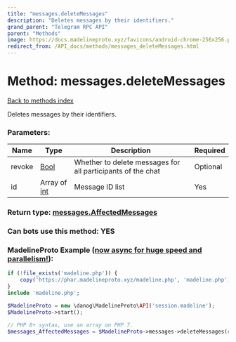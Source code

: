```yaml
---
title: "messages.deleteMessages"
description: "Deletes messages by their identifiers."
grand_parent: "Telegram RPC API"
parent: "Methods"
image: https://docs.madelineproto.xyz/favicons/android-chrome-256x256.png
redirect_from: /API_docs/methods/messages_deleteMessages.html
---
```

# Method: messages.deleteMessages
[Back to methods index](index.html)



Deletes messages by their identifiers.

### Parameters:

| Name     |    Type       | Description | Required |
|----------|---------------|-------------|----------|
|revoke|[Bool](/API_docs/types/Bool.html) | Whether to delete messages for all participants of the chat | Optional|
|id|Array of [int](/API_docs/types/int.html) | Message ID list | Yes|


### Return type: [messages.AffectedMessages](/API_docs/types/messages.AffectedMessages.html)

### Can bots use this method: **YES**


### MadelineProto Example ([now async for huge speed and parallelism!](https://docs.madelineproto.xyz/docs/ASYNC.html)):


```php
if (!file_exists('madeline.php')) {
    copy('https://phar.madelineproto.xyz/madeline.php', 'madeline.php');
}
include 'madeline.php';

$MadelineProto = new \danog\MadelineProto\API('session.madeline');
$MadelineProto->start();

// PHP 8+ syntax, use an array on PHP 7.
$messages_AffectedMessages = $MadelineProto->messages->deleteMessages(revoke: Bool, id: [int, int], );
```

